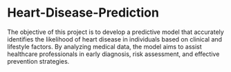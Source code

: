 # Heart-Disease-Prediction
The objective of this project is to develop a predictive model that accurately identifies the likelihood of heart disease in individuals based on clinical and lifestyle factors. By analyzing medical data, the model aims to assist healthcare professionals in early diagnosis, risk assessment, and effective prevention strategies.
